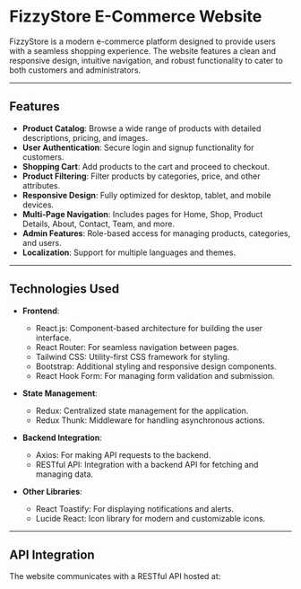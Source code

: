 # FizzyStore E-Commerce Website

FizzyStore is a modern e-commerce platform designed to provide users with a seamless shopping experience. The website features a clean and responsive design, intuitive navigation, and robust functionality to cater to both customers and administrators.

---

## Features

- **Product Catalog**: Browse a wide range of products with detailed descriptions, pricing, and images.
- **User Authentication**: Secure login and signup functionality for customers.
- **Shopping Cart**: Add products to the cart and proceed to checkout.
- **Product Filtering**: Filter products by categories, price, and other attributes.
- **Responsive Design**: Fully optimized for desktop, tablet, and mobile devices.
- **Multi-Page Navigation**: Includes pages for Home, Shop, Product Details, About, Contact, Team, and more.
- **Admin Features**: Role-based access for managing products, categories, and users.
- **Localization**: Support for multiple languages and themes.

---

## Technologies Used

- **Frontend**:
  - React.js: Component-based architecture for building the user interface.
  - React Router: For seamless navigation between pages.
  - Tailwind CSS: Utility-first CSS framework for styling.
  - Bootstrap: Additional styling and responsive design components.
  - React Hook Form: For managing form validation and submission.

- **State Management**:
  - Redux: Centralized state management for the application.
  - Redux Thunk: Middleware for handling asynchronous actions.

- **Backend Integration**:
  - Axios: For making API requests to the backend.
  - RESTful API: Integration with a backend API for fetching and managing data.

- **Other Libraries**:
  - React Toastify: For displaying notifications and alerts.
  - Lucide React: Icon library for modern and customizable icons.

---

## API Integration

The website communicates with a RESTful API hosted at:
